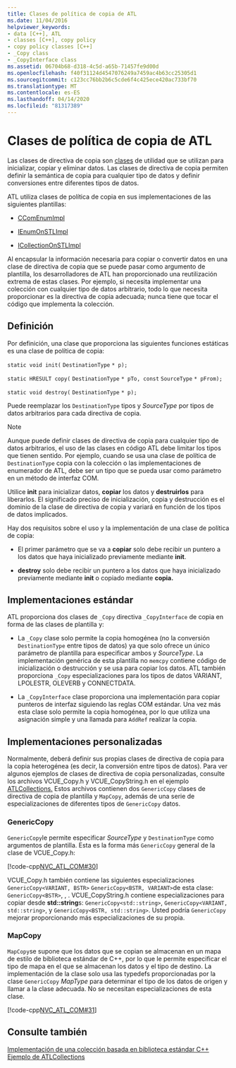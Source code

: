 ```yaml
---
title: Clases de política de copia de ATL
ms.date: 11/04/2016
helpviewer_keywords:
- data [C++], ATL
- classes [C++], copy policy
- copy policy classes [C++]
- _Copy class
- _CopyInterface class
ms.assetid: 06704b68-d318-4c5d-a65b-71457fe9d00d
ms.openlocfilehash: f40f31124d4547076249a7459ac4b63cc25305d1
ms.sourcegitcommit: c123cc76bb2b6c5cde6f4c425ece420ac733bf70
ms.translationtype: MT
ms.contentlocale: es-ES
ms.lasthandoff: 04/14/2020
ms.locfileid: "81317389"
---
```

# <a name="atl-copy-policy-classes"></a>Clases de política de copia de ATL

Las clases de directiva de copia son [clases](../atl/utility-classes.md) de utilidad que se utilizan para inicializar, copiar y eliminar datos. Las clases de directiva de copia permiten definir la semántica de copia para cualquier tipo de datos y definir conversiones entre diferentes tipos de datos.

ATL utiliza clases de política de copia en sus implementaciones de las siguientes plantillas:

- [CComEnumImpl](../atl/reference/ccomenumimpl-class.md)

- [IEnumOnSTLImpl](../atl/reference/ienumonstlimpl-class.md)

- [ICollectionOnSTLImpl](../atl/reference/icollectiononstlimpl-class.md)

Al encapsular la información necesaria para copiar o convertir datos en una clase de directiva de copia que se puede pasar como argumento de plantilla, los desarrolladores de ATL han proporcionado una reutilización extrema de estas clases. Por ejemplo, si necesita implementar una colección con cualquier tipo de datos arbitrario, todo lo que necesita proporcionar es la directiva de copia adecuada; nunca tiene que tocar el código que implementa la colección.

## <a name="definition"></a>Definición

Por definición, una clase que proporciona las siguientes funciones estáticas es una clase de política de copia:

`static void init(` `DestinationType` `* p);`

`static HRESULT copy(` `DestinationType` `* pTo, const`  `SourceType` `* pFrom);`

`static void destroy(` `DestinationType` `* p);`

Puede reemplazar los `DestinationType` tipos y *SourceType* por tipos de datos arbitrarios para cada directiva de copia.

> [!NOTE]
> Aunque puede definir clases de directiva de copia para cualquier tipo de datos arbitrarios, el uso de las clases en código ATL debe limitar los tipos que tienen sentido. Por ejemplo, cuando se usa una clase de política de `DestinationType` copia con la colección o las implementaciones de enumerador de ATL, debe ser un tipo que se pueda usar como parámetro en un método de interfaz COM.

Utilice **init** para inicializar datos, **copiar** los datos y **destruirlos** para liberarlos. El significado preciso de inicialización, copia y destrucción es el dominio de la clase de directiva de copia y variará en función de los tipos de datos implicados.

Hay dos requisitos sobre el uso y la implementación de una clase de política de copia:

- El primer parámetro que se va a **copiar** solo debe recibir un puntero a los datos que haya inicializado previamente mediante **init**.

- **destroy** solo debe recibir un puntero a los datos que haya inicializado previamente mediante **init** o copiado mediante **copia.**

## <a name="standard-implementations"></a>Implementaciones estándar

ATL proporciona dos clases de `_Copy` directiva `_CopyInterface` de copia en forma de las clases de plantilla y:

- La `_Copy` clase solo permite la copia homogénea (no la conversión `DestinationType` entre tipos de datos) ya que solo ofrece un único parámetro de plantilla para especificar ambos y *SourceType*. La implementación genérica de esta plantilla no `memcpy` contiene código de inicialización o destrucción y se usa para copiar los datos. ATL también proporciona `_Copy` especializaciones para los tipos de datos VARIANT, LPOLESTR, OLEVERB y CONNECTDATA.

- La `_CopyInterface` clase proporciona una implementación para copiar punteros de interfaz siguiendo las reglas COM estándar. Una vez más esta clase solo permite la copia homogénea, por lo que utiliza una asignación simple y una llamada para `AddRef` realizar la copia.

## <a name="custom-implementations"></a>Implementaciones personalizadas

Normalmente, deberá definir sus propias clases de directiva de copia para la copia heterogénea (es decir, la conversión entre tipos de datos). Para ver algunos ejemplos de clases de directiva de copia personalizadas, consulte los archivos VCUE_Copy.h y VCUE_CopyString.h en el ejemplo [ATLCollections.](../overview/visual-cpp-samples.md) Estos archivos contienen dos `GenericCopy` clases de directiva de copia de plantilla y `MapCopy`, además de una serie de especializaciones de diferentes tipos de `GenericCopy` datos.

### <a name="genericcopy"></a>GenericCopy

`GenericCopy`le permite especificar *SourceType* y `DestinationType` como argumentos de plantilla. Esta es la forma más `GenericCopy` general de la clase de VCUE_Copy.h:

[!code-cpp[NVC_ATL_COM#30](../atl/codesnippet/cpp/atl-copy-policy-classes_1.h)]

VCUE_Copy.h también contiene las siguientes especializaciones `GenericCopy<VARIANT, BSTR>` `GenericCopy<BSTR, VARIANT>`de esta clase: `GenericCopy<BSTR>`, , . VCUE_CopyString.h contiene especializaciones para copiar desde **std::string**s: `GenericCopy<std::string>`, `GenericCopy<VARIANT, std::string>`, y `GenericCopy<BSTR, std::string>`. Usted podría `GenericCopy` mejorar proporcionando más especializaciones de su propia.

### <a name="mapcopy"></a>MapCopy

`MapCopy`se supone que los datos que se copian se almacenan en un mapa de estilo de biblioteca estándar de C++, por lo que le permite especificar el tipo de mapa en el que se almacenan los datos y el tipo de destino. La implementación de la clase solo usa las typedefs proporcionadas por la clase `GenericCopy` *MapType* para determinar el tipo de los datos de origen y llamar a la clase adecuada. No se necesitan especializaciones de esta clase.

[!code-cpp[NVC_ATL_COM#31](../atl/codesnippet/cpp/atl-copy-policy-classes_2.h)]

## <a name="see-also"></a>Consulte también

[Implementación de una colección basada en biblioteca estándar C++](../atl/implementing-an-stl-based-collection.md)<br/>
[Ejemplo de ATLCollections](../overview/visual-cpp-samples.md)

